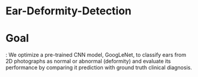 # Ear-Deformity-Detection

# Goal
: We optimize a pre-trained CNN model, GoogLeNet, to classify ears from 2D photographs
as normal or abnormal (deformity) and evaluate its performance by comparing it prediction with ground truth clinical diagnosis.
